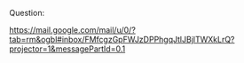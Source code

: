 Question:

https://mail.google.com/mail/u/0/?tab=rm&ogbl#inbox/FMfcgzGpFWJzDPPhgqJtlJBjlTWXkLrQ?projector=1&messagePartId=0.1
